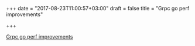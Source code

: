+++
date = "2017-08-23T11:00:57+03:00"
draft = false
title = "Grpc go perf improvements"

+++

<p><a href="https://grpc.io/2017/08/22/grpc-go-perf-improvements.html">Grpc go perf improvements</a></p>